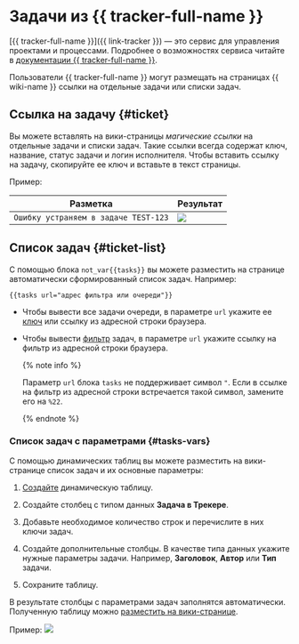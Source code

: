 # Задачи из {{ tracker-full-name }}

[{{ tracker-full-name }}]({{ link-tracker }}) — это сервис для управления проектами и процессами. Подробнее о возможностях сервиса читайте в [документации {{ tracker-full-name }}](../../tracker/).

Пользователи {{ tracker-full-name }} могут размещать на страницах {{ wiki-name }} ссылки на отдельные задачи или списки задач.


## Ссылка на задачу {#ticket}

Вы можете вставлять на вики-страницы _магические ссылки_ на отдельные задачи и списки задач. Такие ссылки всегда содержат ключ, название, статус задачи и логин исполнителя. Чтобы вставить ссылку на задачу, скопируйте ее ключ и вставьте в текст страницы. 

Пример:

Разметка | Результат
----- | -----
``` Ошибку устраняем в задаче TEST-123 ``` | ![](../../_assets/wiki/tracker-magic-link.png)

## Список задач {#ticket-list}

С помощью блока `not_var{{tasks}}` вы можете разместить на странице автоматически сформированный список задач. Например:

```
{{tasks url="адрес фильтра или очереди"}}
```

* Чтобы вывести все задачи очереди, в параметре `url` укажите ее [ключ](../../tracker/manager/create-queue.md#key) или ссылку из адресной строки браузера.

* Чтобы вывести [фильтр](../../tracker/user/create-filter.md) задач, в параметре `url` укажите ссылку на фильтр из адресной строки браузера. 

    {% note info %}

    Параметр `url` блока `tasks` не поддерживает символ `"`. Если в ссылке на фильтр из адресной строки встречается такой символ, замените его на `%22`.

    {% endnote %}

### Список задач с параметрами {#tasks-vars}

С помощью динамических таблиц вы можете разместить на вики-странице список задач и их основные параметры:

1. [Создайте](../create-grid.md) динамическую таблицу.

1. Создайте столбец с типом данных **Задача в Трекере**.

1. Добавьте необходимое количество строк и перечислите в них ключи задач.

1. Создайте дополнительные столбцы. В качестве типа данных укажите нужные параметры задачи. Например, **Заголовок**, **Автор** или **Тип** задачи.

1. Сохраните таблицу.

В результате столбцы с параметрами задач заполнятся автоматически. Полученную таблицу можно [разместить на вики-странице](../add-grid.md).

Пример:
![](../../_assets/wiki/tickets-grid-example.png)
